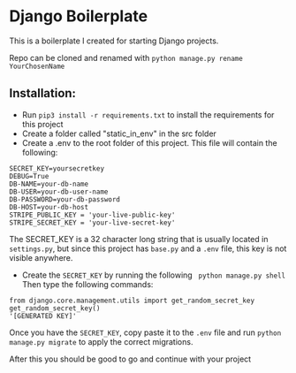 # Django Boilerplate

This is a boilerplate I created for starting Django projects.

Repo can be cloned and renamed with ```python manage.py rename YourChosenName```

## Installation: 

* Run ```pip3 install -r requirements.txt``` to install the requirements for this project
* Create a folder called "static_in_env" in the src folder
* Create a .env to the root folder of this project. This file will contain the following:

```
SECRET_KEY=yoursecretkey
DEBUG=True
DB-NAME=your-db-name
DB-USER=your-db-user-name
DB-PASSWORD=your-db-password
DB-HOST=your-db-host
STRIPE_PUBLIC_KEY = 'your-live-public-key'
STRIPE_SECRET_KEY = 'your-live-secret-key'
```

The SECRET_KEY is a 32 character long string that is usually located in ```settings.py```, but since this project has ```base.py``` and a ```.env``` file, this key is not visible anywhere.

* Create the ```SECRET_KEY``` by running the following ``` python manage.py shell```
Then type the following commands:

```
from django.core.management.utils import get_random_secret_key
get_random_secret_key()
'[GENERATED KEY]'
```

Once you have the ```SECRET_KEY```, copy paste it to the ```.env``` file and run ```python manage.py migrate``` to apply the correct migrations.

After this you should be good to go and continue with your project
